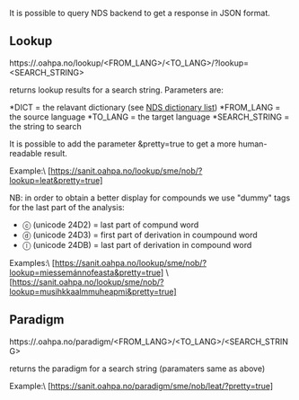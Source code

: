 It is possible to query NDS backend to get a response in JSON format.


##  Lookup
https://<DICT>.oahpa.no/lookup/<FROM_LANG>/<TO_LANG>/?lookup=<SEARCH_STRING>


returns lookup results for a search string. Parameters are:


*DICT = the relavant dictionary (see [NDS dictionary list](dicts/nds/NeahttadigisanitLanguagePairs.html))
*FROM_LANG = the source language
*TO_LANG = the target language
*SEARCH_STRING = the string to search


It is possible to add the parameter &pretty=true to get a more human-readable result.


Example:\\
[https://sanit.oahpa.no/lookup/sme/nob/?lookup=leat&pretty=true]


NB: in order to obtain a better display for compounds we use "dummy" tags for the last part of the analysis:
* ⓒ (unicode 24D2) = last part of compund word
* ⓓ (unicode 24D3) = first part of derivation in coumpound word
* ⓛ (unicode 24DB) = last part of derivation in compound word


Examples:\\
[https://sanit.oahpa.no/lookup/sme/nob/?lookup=miessemánnofeasta&pretty=true] \\
[https://sanit.oahpa.no/lookup/sme/nob/?lookup=musihkkaalmmuheapmi&pretty=true]


##  Paradigm
https://<DICT>.oahpa.no/paradigm/<FROM_LANG>/<TO_LANG>/<SEARCH_STRING>


returns the paradigm for a search string (paramaters same as above)


Example:\\
[https://sanit.oahpa.no/paradigm/sme/nob/leat/?pretty=true]
